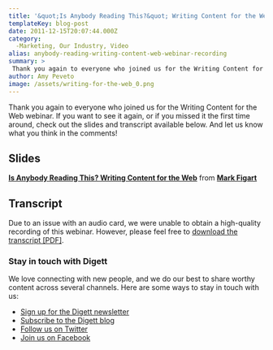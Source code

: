 ```yaml
---
title: '&quot;Is Anybody Reading This?&quot; Writing Content for the Web [Webinar Recording]'
templateKey: blog-post
date: 2011-12-15T20:07:44.000Z
category: 
  -Marketing, Our Industry, Video
alias: anybody-reading-writing-content-web-webinar-recording
summary: > 
 Thank you again to everyone who joined us for the Writing Content for the Web webinar. If you want to see it again, or if you missed it the first time around, check out the slides and transcript available below. And let us know what you think in the comments!
author: Amy Peveto
image: /assets/writing-for-the-web_0.png
---
```


Thank you again to everyone who joined us for the Writing Content for the Web webinar. If you want to see it again, or if you missed it the first time around, check out the slides and transcript available below. And let us know what you think in the comments!

Slides
------

**[Is Anybody Reading This? Writing Content for the Web](//www.slideshare.net/figart/is-anybody-reading-this-writing-content-for-the-web "Is Anybody Reading This? Writing Content for the Web")** from **[Mark Figart](https://www.slideshare.net/figart)**

Transcript
----------

Due to an issue with an audio card, we were unable to obtain a high-quality recording of this webinar. However, please feel free to [download the transcript \[PDF\]](/sites/default/files/writingforthewebtranscript.pdf).

### Stay in touch with Digett

We love connecting with new people, and we do our best to share worthy content across several channels. Here are some ways to stay in touch with us:

*   [Sign up for the Digett newsletter](/subscribe)
*   [Subscribe to the Digett blog](/blog)
*   [Follow us on Twitter](http://twitter.com/#!/Digett)
*   [Join us on Facebook](https://www.facebook.com/Digett)